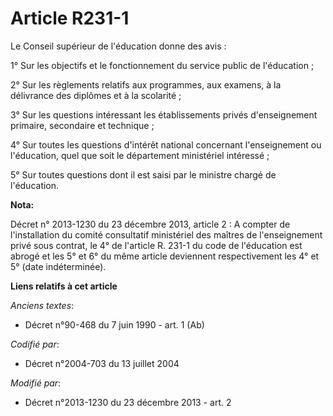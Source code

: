# Article R231-1

Le Conseil supérieur de l'éducation donne des avis :

1° Sur les objectifs et le fonctionnement du service public de l'éducation ;

2° Sur les règlements relatifs aux programmes, aux examens, à la délivrance des diplômes et à la scolarité ;

3° Sur les questions intéressant les établissements privés d'enseignement primaire, secondaire et technique ;

4° Sur toutes les questions d'intérêt national concernant l'enseignement ou l'éducation, quel que soit le département
ministériel intéressé ;

5° Sur toutes questions dont il est saisi par le ministre chargé de l'éducation.

**Nota:**

Décret n° 2013-1230 du 23 décembre 2013, article 2 : A compter de l'installation du comité consultatif ministériel des
maîtres de l'enseignement privé sous contrat, le 4° de l'article R. 231-1 du code de l'éducation est abrogé et les 5° et 6°
du même article deviennent respectivement les 4° et 5° (date indéterminée).

**Liens relatifs à cet article**

_Anciens textes_:

  - Décret n°90-468 du 7 juin 1990 - art. 1 (Ab)

_Codifié par_:

  - Décret n°2004-703 du 13 juillet 2004

_Modifié par_:

  - Décret n°2013-1230 du 23 décembre 2013 - art. 2
